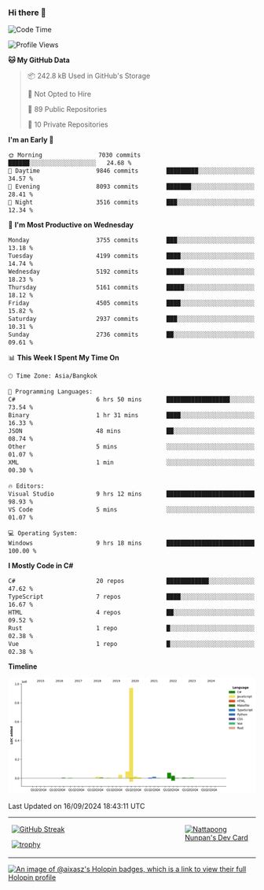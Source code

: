 ### Hi there 👋

<!--START_SECTION:waka-->
![Code Time](http://img.shields.io/badge/Code%20Time-1%2C890%20hrs%2035%20mins-blue)

![Profile Views](http://img.shields.io/badge/Profile%20Views-0-blue)

**🐱 My GitHub Data** 

> 📦 242.8 kB Used in GitHub's Storage 
 > 
> 🚫 Not Opted to Hire
 > 
> 📜 89 Public Repositories 
 > 
> 🔑 10 Private Repositories 
 > 
**I'm an Early 🐤** 

```text
🌞 Morning                7030 commits        ██████░░░░░░░░░░░░░░░░░░░   24.68 % 
🌆 Daytime                9846 commits        █████████░░░░░░░░░░░░░░░░   34.57 % 
🌃 Evening                8093 commits        ███████░░░░░░░░░░░░░░░░░░   28.41 % 
🌙 Night                  3516 commits        ███░░░░░░░░░░░░░░░░░░░░░░   12.34 % 
```
📅 **I'm Most Productive on Wednesday** 

```text
Monday                   3755 commits        ███░░░░░░░░░░░░░░░░░░░░░░   13.18 % 
Tuesday                  4199 commits        ████░░░░░░░░░░░░░░░░░░░░░   14.74 % 
Wednesday                5192 commits        █████░░░░░░░░░░░░░░░░░░░░   18.23 % 
Thursday                 5161 commits        █████░░░░░░░░░░░░░░░░░░░░   18.12 % 
Friday                   4505 commits        ████░░░░░░░░░░░░░░░░░░░░░   15.82 % 
Saturday                 2937 commits        ███░░░░░░░░░░░░░░░░░░░░░░   10.31 % 
Sunday                   2736 commits        ██░░░░░░░░░░░░░░░░░░░░░░░   09.61 % 
```


📊 **This Week I Spent My Time On** 

```text
🕑︎ Time Zone: Asia/Bangkok

💬 Programming Languages: 
C#                       6 hrs 50 mins       ██████████████████░░░░░░░   73.54 % 
Binary                   1 hr 31 mins        ████░░░░░░░░░░░░░░░░░░░░░   16.33 % 
JSON                     48 mins             ██░░░░░░░░░░░░░░░░░░░░░░░   08.74 % 
Other                    5 mins              ░░░░░░░░░░░░░░░░░░░░░░░░░   01.07 % 
XML                      1 min               ░░░░░░░░░░░░░░░░░░░░░░░░░   00.30 % 

🔥 Editors: 
Visual Studio            9 hrs 12 mins       █████████████████████████   98.93 % 
VS Code                  5 mins              ░░░░░░░░░░░░░░░░░░░░░░░░░   01.07 % 

💻 Operating System: 
Windows                  9 hrs 18 mins       █████████████████████████   100.00 % 
```

**I Mostly Code in C#** 

```text
C#                       20 repos            ████████████░░░░░░░░░░░░░   47.62 % 
TypeScript               7 repos             ████░░░░░░░░░░░░░░░░░░░░░   16.67 % 
HTML                     4 repos             ██░░░░░░░░░░░░░░░░░░░░░░░   09.52 % 
Rust                     1 repo              █░░░░░░░░░░░░░░░░░░░░░░░░   02.38 % 
Vue                      1 repo              █░░░░░░░░░░░░░░░░░░░░░░░░   02.38 % 
```



**Timeline**

![Lines of Code chart](https://raw.githubusercontent.com/aixasz/aixasz/main/assets/bar_graph.png)


 Last Updated on 16/09/2024 18:43:11 UTC
<!--END_SECTION:waka-->

<table>
<tr>
<td width="70%" valign="top">
 
 [![GitHub Streak](http://github-readme-streak-stats.herokuapp.com?user=aixasz&theme=github-dark&hide_border=true&date_format=%5BY%20%5DM%20j)](https://git.io/streak-stats)

 [![trophy](https://github-profile-trophy.vercel.app/?username=aixasz&theme=onedark)](https://github.com/ryo-ma/github-profile-trophy)
 </td>
<td width="30%" valign="top">
 
<a href="https://app.daily.dev/aixasz"><img src="https://api.daily.dev/devcards/403207936e6547c9a85ea449e9f3abe8.png?r=re8" alt="Nattapong Nunpan's Dev Card"/></a>

 </td>
</tr>
</table>

[![An image of @aixasz's Holopin badges, which is a link to view their full Holopin profile](https://holopin.me/aixasz)](https://holopin.io/@aixasz)
 
